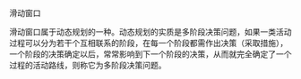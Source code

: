 滑动窗口

滑动窗口属于动态规划的一种。动态规划的实质是多阶段决策问题，如果一类活动过程可以分为若干个互相联系的阶段，在每一个阶段都需作出决策（采取措施），一个阶段的决策确定以后，常常影响到下一个阶段的决策，从而就完全确定了一个过程的活动路线，则称它为多阶段决策问题。
